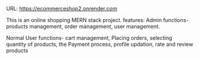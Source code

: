 URL: https://ecommerceshop2.onrender.com

This is an online shopping MERN stack project. 
features: Admin functions- products management, order management, user management. 

Normal User functions- cart management, Placing orders, selecting quantity of products, the Payment process, profile updation, rate and review products

